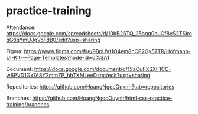# practice-training

Attendance: https://docs.google.com/spreadsheets/d/10bB26TQ_25oqq0ouOf8vS2TSIreqGtlqYmUJqVoFdB0/edit?usp=sharing

Figma: https://www.figma.com/file/9BpUVt1O4em8nCP2Gy57TR/Hofmann-UI-Kit---Page-Templates?node-id=0%3A1

Document: https://docs.google.com/document/d/1SaCuFXSXF1CC-w6PVD1Gx7A8Y2mmZP_hhTXMLeeDzqc/edit?usp=sharing

Repositories: https://github.com/HoangNgocQuynh?tab=repositories

Branches: https://github.com/HoangNgocQuynh/html-css-practice-training/branches

